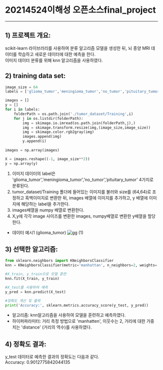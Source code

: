 # 20214524이해성 오픈소스final_project
___
## 1) 프로젝트 개요:
scikit-learn 라이브러리를 사용하여 분류 알고리즘 모델을 생성한 뒤, 뇌 종양 MRI 데이터를 학습하고 새로운 데이터에 대한 예측을 한다.  
이미지 데이터 분류를 위해 knn 알고리즘을 사용하였다. 


## 2) training data set:

```py
image_size = 64
labels = ['glioma_tumor','meningioma_tumor','no_tumor','pituitary_tumor']

images = []
y = []
for i in labels:
    folderPath = os.path.join('./tumor_dataset/Training',i)
    for j in os.listdir(folderPath):
        img = skimage.io.imread(os.path.join(folderPath,j),)
        img = skimage.transform.resize(img,(image_size,image_size))
        img = skimage.color.rgb2gray(img)
        images.append(img)
        y.append(i)
        
images = np.array(images)

X = images.reshape((-1, image_size**2))
y = np.array(y)
```


  
1. 이미지 데이터의 label은 'glioma_tumor','meningioma_tumor','no_tumor','pituitary_tumor' 4가지로 분류된다.
2. tumor_dataset/Training 폴더에 들어있는 이미지를 불러와 size를 (64,64)로 조정하고 흑백이미지로 변환한 뒤,  images 배열에 이미지를 추가하고, y 배열에 이미지에 해당하는 label을 추가한다.  
3. images배열을 numpy 배열로 변환한다.  
4. X,y에 각각 image 사이즈를 변환한 images, numpy배열로 변환한 y배열을 할당한다.  

- 데이터 예시1 (glioma_tumor)
![gg (1)](https://github.com/haesung0110/20214524-final_project/assets/147023827/3efe9be3-542a-48d5-8d45-4c337cd23e59)



## 3) 선택한 알고리즘:

```py
from sklearn.neighbors import KNeighborsClassifier
knn = KNeighborsClassifier(metric='manhattan', n_neighbors=2, weights='distance',n_jobs=-1)

#X_train, y_train으로 모델 훈련  
knn.fit(X_train, y_train)

#X_test를 사용하여 예측  
y_pred = knn.predict(X_test)

#정확도 계산 및 출력  
print('Accuracy:', sklearn.metrics.accuracy_score(y_test, y_pred))
```

* 알고리즘: knn알고리즘을 사용하여 모델을 훈련하고 예측하였다.
* 하이퍼파라미터: 거리 측정 방법으로 'manhatten', 이웃수는 2, 거리에 대한 가중치는 'distance' (거리의 역수)를 사용하였다.

## 4) 정확도 결과:
y_test 데이터로 예측한 결과의 정확도는 다음과 같다.  
Accuracy: 0.9012775842044135 
  




